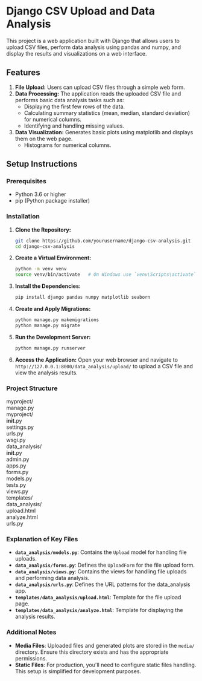 # Django CSV Upload and Data Analysis

This project is a web application built with Django that allows users to upload CSV files, perform data analysis using pandas and numpy, and display the results and visualizations on a web interface.

## Features

1. **File Upload:** Users can upload CSV files through a simple web form.
2. **Data Processing:** The application reads the uploaded CSV file and performs basic data analysis tasks such as:
    - Displaying the first few rows of the data.
    - Calculating summary statistics (mean, median, standard deviation) for numerical columns.
    - Identifying and handling missing values.
3. **Data Visualization:** Generates basic plots using matplotlib and displays them on the web page.
    - Histograms for numerical columns.

## Setup Instructions

### Prerequisites

- Python 3.6 or higher
- pip (Python package installer)

### Installation

1. **Clone the Repository:**
    ```bash
    git clone https://github.com/yourusername/django-csv-analysis.git
    cd django-csv-analysis
    ```

2. **Create a Virtual Environment:**
    ```bash
    python -m venv venv
    source venv/bin/activate   # On Windows use `venv\Scripts\activate`
    ```

3. **Install the Dependencies:**
    ```bash
    pip install django pandas numpy matplotlib seaborn
    ```

4. **Create and Apply Migrations:**
    ```bash
    python manage.py makemigrations
    python manage.py migrate
    ```

5. **Run the Development Server:**
    ```bash
    python manage.py runserver
    ```

6. **Access the Application:**
    Open your web browser and navigate to `http://127.0.0.1:8000/data_analysis/upload/` to upload a CSV file and view the analysis results.

### Project Structure
myproject/</br>
    manage.py</br>
    myproject/</br>
        __init__.py</br>
        settings.py</br>
        urls.py</br>
        wsgi.py</br>
    data_analysis/</br>
        __init__.py</br>
        admin.py</br>
        apps.py</br>
        forms.py</br>
        models.py</br>
        tests.py</br>
        views.py</br>
        templates/</br>
            data_analysis/</br>
                upload.html</br>
                analyze.html</br>
        urls.py</br>


### Explanation of Key Files

- **`data_analysis/models.py`**: Contains the `Upload` model for handling file uploads.
- **`data_analysis/forms.py`**: Defines the `UploadForm` for the file upload form.
- **`data_analysis/views.py`**: Contains the views for handling file uploads and performing data analysis.
- **`data_analysis/urls.py`**: Defines the URL patterns for the data_analysis app.
- **`templates/data_analysis/upload.html`**: Template for the file upload page.
- **`templates/data_analysis/analyze.html`**: Template for displaying the analysis results.

### Additional Notes

- **Media Files**: Uploaded files and generated plots are stored in the `media/` directory. Ensure this directory exists and has the appropriate permissions.
- **Static Files**: For production, you'll need to configure static files handling. This setup is simplified for development purposes.



